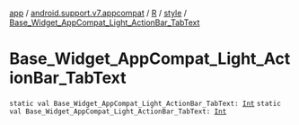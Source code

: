 [app](../../../index.md) / [android.support.v7.appcompat](../../index.md) / [R](../index.md) / [style](index.md) / [Base_Widget_AppCompat_Light_ActionBar_TabText](.)

# Base_Widget_AppCompat_Light_ActionBar_TabText

`static val Base_Widget_AppCompat_Light_ActionBar_TabText: `[`Int`](https://kotlinlang.org/api/latest/jvm/stdlib/kotlin/-int/index.html)
`static val Base_Widget_AppCompat_Light_ActionBar_TabText: `[`Int`](https://kotlinlang.org/api/latest/jvm/stdlib/kotlin/-int/index.html)